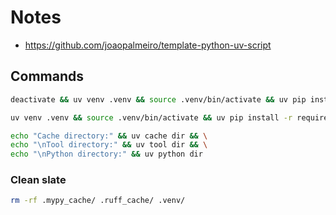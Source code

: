 # Notes

- https://github.com/joaopalmeiro/template-python-uv-script

## Commands

```bash
deactivate && uv venv .venv && source .venv/bin/activate && uv pip install -r requirements.txt --strict
```

```bash
uv venv .venv && source .venv/bin/activate && uv pip install -r requirements.txt --strict
```

```bash
echo "Cache directory:" && uv cache dir && \
echo "\nTool directory:" && uv tool dir && \
echo "\nPython directory:" && uv python dir
```

### Clean slate

```bash
rm -rf .mypy_cache/ .ruff_cache/ .venv/
```
